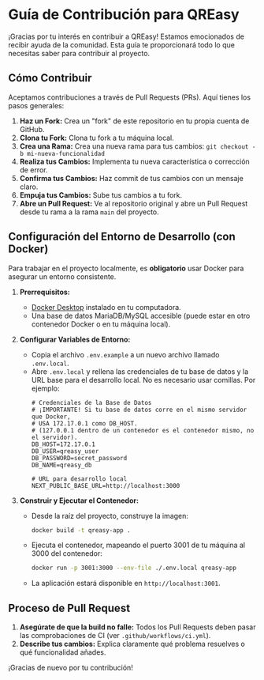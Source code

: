 # Guía de Contribución para QREasy

¡Gracias por tu interés en contribuir a QREasy! Estamos emocionados de recibir ayuda de la comunidad. Esta guía te proporcionará todo lo que necesitas saber para contribuir al proyecto.

## Cómo Contribuir

Aceptamos contribuciones a través de Pull Requests (PRs). Aquí tienes los pasos generales:

1.  **Haz un Fork:** Crea un "fork" de este repositorio en tu propia cuenta de GitHub.
2.  **Clona tu Fork:** Clona tu fork a tu máquina local.
3.  **Crea una Rama:** Crea una nueva rama para tus cambios: `git checkout -b mi-nueva-funcionalidad`
4.  **Realiza tus Cambios:** Implementa tu nueva característica o corrección de error.
5.  **Confirma tus Cambios:** Haz commit de tus cambios con un mensaje claro.
6.  **Empuja tus Cambios:** Sube tus cambios a tu fork.
7.  **Abre un Pull Request:** Ve al repositorio original y abre un Pull Request desde tu rama a la rama `main` del proyecto.

## Configuración del Entorno de Desarrollo (con Docker)

Para trabajar en el proyecto localmente, es **obligatorio** usar Docker para asegurar un entorno consistente.

1.  **Prerrequisitos:**
    *   [Docker Desktop](https://www.docker.com/products/docker-desktop/) instalado en tu computadora.
    *   Una base de datos MariaDB/MySQL accesible (puede estar en otro contenedor Docker o en tu máquina local).

2.  **Configurar Variables de Entorno:**
    *   Copia el archivo `.env.example` a un nuevo archivo llamado `.env.local`.
    *   Abre `.env.local` y rellena las credenciales de tu base de datos y la URL base para el desarrollo local. No es necesario usar comillas. Por ejemplo:
        ```env
        # Credenciales de la Base de Datos
        # ¡IMPORTANTE! Si tu base de datos corre en el mismo servidor que Docker,
        # USA 172.17.0.1 como DB_HOST.
        # (127.0.0.1 dentro de un contenedor es el contenedor mismo, no el servidor).
        DB_HOST=172.17.0.1
        DB_USER=qreasy_user
        DB_PASSWORD=secret_password
        DB_NAME=qreasy_db

        # URL para desarrollo local
        NEXT_PUBLIC_BASE_URL=http://localhost:3000
        ```

3.  **Construir y Ejecutar el Contenedor:**
    *   Desde la raíz del proyecto, construye la imagen:
        ```bash
        docker build -t qreasy-app .
        ```
    *   Ejecuta el contenedor, mapeando el puerto 3001 de tu máquina al 3000 del contenedor:
        ```bash
        docker run -p 3001:3000 --env-file ./.env.local qreasy-app
        ```
    *   La aplicación estará disponible en `http://localhost:3001`.

## Proceso de Pull Request

1.  **Asegúrate de que la build no falle:** Todos los Pull Requests deben pasar las comprobaciones de CI (ver `.github/workflows/ci.yml`).
2.  **Describe tus cambios:** Explica claramente qué problema resuelves o qué funcionalidad añades.

¡Gracias de nuevo por tu contribución!
